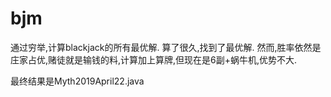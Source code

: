 # bjm

通过穷举,计算blackjack的所有最优解.
算了很久,找到了最优解.
然而,胜率依然是庄家占优,赌徒就是输钱的料,计算加上算牌,但现在是6副+蜗牛机,优势不大.

最终结果是Myth2019April22.java
